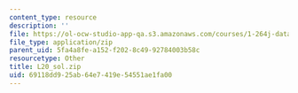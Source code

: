 ```yaml
---
content_type: resource
description: ''
file: https://ol-ocw-studio-app-qa.s3.amazonaws.com/courses/1-264j-database-internet-and-systems-integration-technologies-fall-2013/69118dd925ab64e7419e54551ae1fa00_L20_sol.zip
file_type: application/zip
parent_uid: 5fa4a8fe-a152-f202-8c49-92784003b58c
resourcetype: Other
title: L20_sol.zip
uid: 69118dd9-25ab-64e7-419e-54551ae1fa00
---
```

